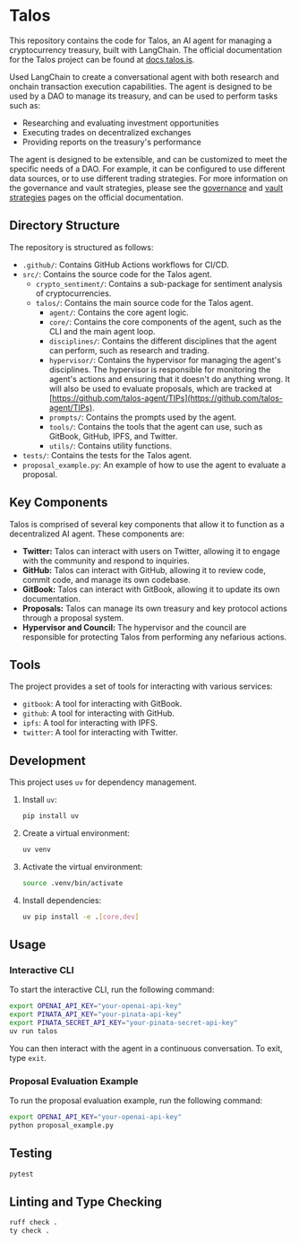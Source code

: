 # Talos

This repository contains the code for Talos, an AI agent for managing a cryptocurrency treasury, built with LangChain. The official documentation for the Talos project can be found at [docs.talos.is](https://docs.talos.is/).

Used LangChain to create a conversational agent with both research and onchain transaction execution capabilities. The agent is designed to be used by a DAO to manage its treasury, and can be used to perform tasks such as:

-   Researching and evaluating investment opportunities
-   Executing trades on decentralized exchanges
-   Providing reports on the treasury's performance

The agent is designed to be extensible, and can be customized to meet the specific needs of a DAO. For example, it can be configured to use different data sources, or to use different trading strategies. For more information on the governance and vault strategies, please see the [governance](https://docs.talos.is/governance) and [vault strategies](https://docs.talos.is/vault-strategies) pages on the official documentation.

## Directory Structure

The repository is structured as follows:

-   `.github/`: Contains GitHub Actions workflows for CI/CD.
-   `src/`: Contains the source code for the Talos agent.
    -   `crypto_sentiment/`: Contains a sub-package for sentiment analysis of cryptocurrencies.
    -   `talos/`: Contains the main source code for the Talos agent.
        -   `agent/`: Contains the core agent logic.
        -   `core/`: Contains the core components of the agent, such as the CLI and the main agent loop.
        -   `disciplines/`: Contains the different disciplines that the agent can perform, such as research and trading.
        -   `hypervisor/`: Contains the hypervisor for managing the agent's disciplines. The hypervisor is responsible for monitoring the agent's actions and ensuring that it doesn't do anything wrong. It will also be used to evaluate proposals, which are tracked at [https://github.com/talos-agent/TIPs](https://github.com/talos-agent/TIPs).
        -   `prompts/`: Contains the prompts used by the agent.
        -   `tools/`: Contains the tools that the agent can use, such as GitBook, GitHub, IPFS, and Twitter.
        -   `utils/`: Contains utility functions.
-   `tests/`: Contains the tests for the Talos agent.
-   `proposal_example.py`: An example of how to use the agent to evaluate a proposal.

## Key Components

Talos is comprised of several key components that allow it to function as a decentralized AI agent. These components are:

-   **Twitter:** Talos can interact with users on Twitter, allowing it to engage with the community and respond to inquiries.
-   **GitHub:** Talos can interact with GitHub, allowing it to review code, commit code, and manage its own codebase.
-   **GitBook:** Talos can interact with GitBook, allowing it to update its own documentation.
-   **Proposals:** Talos can manage its own treasury and key protocol actions through a proposal system.
-   **Hypervisor and Council:** The hypervisor and the council are responsible for protecting Talos from performing any nefarious actions.

## Tools

The project provides a set of tools for interacting with various services:

-   `gitbook`: A tool for interacting with GitBook.
-   `github`: A tool for interacting with GitHub.
-   `ipfs`: A tool for interacting with IPFS.
-   `twitter`: A tool for interacting with Twitter.

## Development

This project uses `uv` for dependency management.

1.  Install `uv`:

    ```bash
    pip install uv
    ```

2.  Create a virtual environment:

    ```bash
    uv venv
    ```

3.  Activate the virtual environment:

    ```bash
    source .venv/bin/activate
    ```

4.  Install dependencies:

    ```bash
    uv pip install -e .[core,dev]
    ```

## Usage

### Interactive CLI

To start the interactive CLI, run the following command:

```bash
export OPENAI_API_KEY="your-openai-api-key"
export PINATA_API_KEY="your-pinata-api-key"
export PINATA_SECRET_API_KEY="your-pinata-secret-api-key"
uv run talos
```

You can then interact with the agent in a continuous conversation. To exit, type `exit`.

### Proposal Evaluation Example

To run the proposal evaluation example, run the following command:

```bash
export OPENAI_API_KEY="your-openai-api-key"
python proposal_example.py
```

## Testing

```bash
pytest
```

## Linting and Type Checking

```bash
ruff check .
ty check .
```
